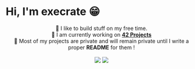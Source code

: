 # Hi, I'm execrate 😁

<p align='center'>
	🧸 I like to build stuff on my free time.<br />
	🔭 I am currently working on <b><a href="https://42.fr/">42 Projects</a></b><br />
	💬 Most of my projects are private and will remain private until I write a proper <b>README</b> for them !<br />
	<br />
	<img src="https://github-readme-stats.vercel.app/api?username=execrate0&count_private=true&show_icons=true&theme=dark&bg_color=00000000&hide_border=true" />
	<img src="https://github-readme-stats.vercel.app/api/top-langs/?username=execrate0&layout=compact&theme=dark&bg_color=00000000&hide_border=true" />
</p>

